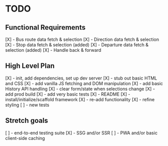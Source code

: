 # TODO

## Functional Requirements
[X] - Bus route data fetch & selection
[X] - Direction data fetch & selection
[X] - Stop data fetch & selection (added)
[X] - Departure data fetch & selection (added)
[X] - Handle back & forward

## High Level Plan
[X] - init, add dependencies, set up dev server
[X] - stub out basic HTML and CSS
[X] - add vanilla JS fetching and DOM manipulation
[X] - add basic History API handling
[X] - clear form/state when selections change
[X] - add prod build
[X] - add very basic tests
[X] - README
[X] - install/initialize/scaffold framework
[X] - re-add functionality
[X] - refine styling
[ ] - new tests

## Stretch goals
[ ] - end-to-end testing suite
[X] - SSG and/or SSR
[ ] - PWA and/or basic client-side caching